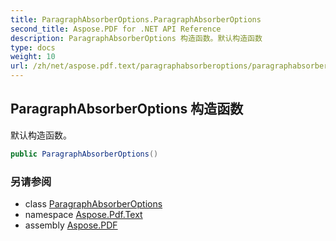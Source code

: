 ```yaml
---
title: ParagraphAbsorberOptions.ParagraphAbsorberOptions
second_title: Aspose.PDF for .NET API Reference
description: ParagraphAbsorberOptions 构造函数。默认构造函数
type: docs
weight: 10
url: /zh/net/aspose.pdf.text/paragraphabsorberoptions/paragraphabsorberoptions/
---
```

## ParagraphAbsorberOptions 构造函数

默认构造函数。

```csharp
public ParagraphAbsorberOptions()
```

### 另请参阅

* class [ParagraphAbsorberOptions](../)
* namespace [Aspose.Pdf.Text](../../../aspose.pdf.text/)
* assembly [Aspose.PDF](../../../)